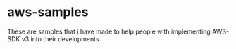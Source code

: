 # aws-samples
These are samples that i have made to help people with implementing AWS-SDK v3 into their developments.
